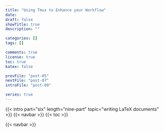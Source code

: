 ```yaml
---
title: "Using Tmux to Enhance your Workflow"
date:
draft: false
showTitle: true
description: ""

categories: []
tags: []

comments: true
license: true
toc: true
katex: false

prevFile: "post-05"
nextFile: "post-07"
introFile: "post-00"

series: true
---
```


{{< intro part="six" length="nine-part" topic="writing LaTeX documents" >}}
{{< navbar >}}
{{< toc >}}

{{< navbar >}}
